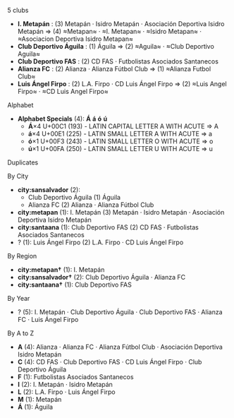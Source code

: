 5 clubs

- **I. Metapán** : (3) Metapán · Isidro Metapán · Asociación Deportiva Isidro Metapán ⇒ (4) ≈Metapan≈ · ≈I. Metapan≈ · ≈Isidro Metapan≈ · ≈Asociacion Deportiva Isidro Metapan≈
- **Club Deportivo Águila** : (1) Águila ⇒ (2) ≈Aguila≈ · ≈Club Deportivo Aguila≈
- **Club Deportivo FAS** : (2) CD FAS · Futbolistas Asociados Santanecos
- **Alianza FC** : (2) Alianza · Alianza Fútbol Club ⇒ (1) ≈Alianza Futbol Club≈
- **Luis Ángel Firpo** : (2) L.A. Firpo · CD Luis Ángel Firpo ⇒ (2) ≈Luis Angel Firpo≈ · ≈CD Luis Angel Firpo≈




Alphabet

- **Alphabet Specials** (4):  **Á**  **á**  **ó**  **ú** 
  - **Á**×4 U+00C1 (193) - LATIN CAPITAL LETTER A WITH ACUTE ⇒ A
  - **á**×4 U+00E1 (225) - LATIN SMALL LETTER A WITH ACUTE ⇒ a
  - **ó**×1 U+00F3 (243) - LATIN SMALL LETTER O WITH ACUTE ⇒ o
  - **ú**×1 U+00FA (250) - LATIN SMALL LETTER U WITH ACUTE ⇒ u




Duplicates





By City

- **city:sansalvador** (2): 
  - Club Deportivo Águila  (1) Águila
  - Alianza FC  (2) Alianza · Alianza Fútbol Club
- **city:metapan** (1): I. Metapán  (3) Metapán · Isidro Metapán · Asociación Deportiva Isidro Metapán
- **city:santaana** (1): Club Deportivo FAS  (2) CD FAS · Futbolistas Asociados Santanecos
- ? (1): Luis Ángel Firpo  (2) L.A. Firpo · CD Luis Ángel Firpo




By Region

- **city:metapan†** (1):   I. Metapán
- **city:sansalvador†** (2):   Club Deportivo Águila · Alianza FC
- **city:santaana†** (1):   Club Deportivo FAS




By Year

- ? (5):   I. Metapán · Club Deportivo Águila · Club Deportivo FAS · Alianza FC · Luis Ángel Firpo






By A to Z

- **A** (4): Alianza · Alianza FC · Alianza Fútbol Club · Asociación Deportiva Isidro Metapán
- **C** (4): CD FAS · Club Deportivo FAS · CD Luis Ángel Firpo · Club Deportivo Águila
- **F** (1): Futbolistas Asociados Santanecos
- **I** (2): I. Metapán · Isidro Metapán
- **L** (2): L.A. Firpo · Luis Ángel Firpo
- **M** (1): Metapán
- **Á** (1): Águila




